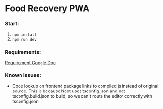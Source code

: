 # Food Recovery PWA

### Start:  
1. `npm install`
2. `npm run dev`

### Requirements:  
[Requirement Google Doc](https://docs.google.com/document/d/13eW7WXndj0HYwHQ_2oe_iFBcQc9PDcjvpsXm9kdpHGU/edit?usp=sharing)  

### Known Issues:
- Code lookup on frontend package links to compiled js instead of original source. This is because Next uses tsconfig.json and not tsconfig.build.json to build, so we can't route the editor correctly with tsconfig.json
